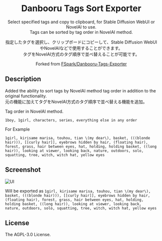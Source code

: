 <div align="center"><h1> Danbooru Tags Sort Exporter</h1></div>
<div align="center">
<p>Select specified tags and copy to clipboard, for Stable Diffusion WebUI or NovelAI to use.<br>
Tags can be sorted by tag order in NovelAI method.</p>
<p>指定したタグを選択し、クリップボードにコピーして、Stable Diffusion WebUIやNovelAIなどで使用することができます。<br>
タグをNovelAI方式のタグ順序で並べ替えることが可能です。</p>

Forked from [FSpark/Danbooru-Tags-Exporter](https://github.com/FSpark/Danbooru-Tags-Exporter)
</div>

## Description
Added the ability to sort tags by NovelAI method tag order in addition to the original functionality.<br>
元の機能に加えてタグをNovelAI方式のタグ順序で並べ替える機能を追加。

Tag order in NovelAI method.
```
1boy, 1girl, characters, series, everything else in any order
```

For Example
```
1girl, kirisame marisa, touhou, tian \(my dear\), basket, (((blonde hair))), [[curly hair]], eyebrows hidden by hair, (floating hair), forest, grass, hair between eyes, hat, holding, holding basket, ((long hair)), looking at viewer, looking back, nature, outdoors, solo, squatting, tree, witch, witch hat, yellow eyes
```

## Screenshot
![UI](https://github.com/Takenoko3333/Danbooru-Tags-Sort-Exporter/assets/153407565/64468403-6ff1-4b04-9a86-016bd70b2ef1)

Will be exported as `1girl, kirisame marisa, touhou, tian \(my dear\), basket, (((blonde hair))), [[curly hair]], eyebrows hidden by hair, (floating hair), forest, grass, hair between eyes, hat, holding, holding basket, ((long hair)), looking at viewer, looking back, nature, outdoors, solo, squatting, tree, witch, witch hat, yellow eyes`

## License
The AGPL-3.0 License.
